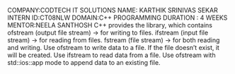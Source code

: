 COMPANY:CODTECH IT SOLUTIONS
NAME: KARTHIK SRINIVAS SEKAR
INTERN ID:CT08NLW
DOMAIN:C++ PROGRAMMING
DURATION : 4 WEEKS
MENTOR:NEELA SANTHOSH
C++ provides the <fstream> library, which contains ofstream (output file stream) → for writing to files.
ifstream (input file stream) → for reading from files.
fstream (file stream) → for both reading and writing.
Use ofstream to write data to a file. If the file doesn’t exist, it will be created.
Use ifstream to read data from a file.
Use ofstream with std::ios::app mode to append data to an existing file.
